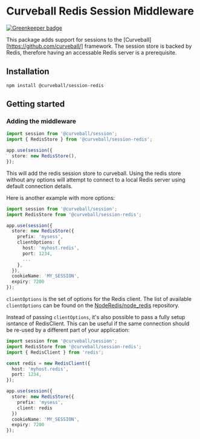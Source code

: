 Curveball Redis Session Middleware
==================================

[![Greenkeeper badge](https://badges.greenkeeper.io/curveball/session-redis.svg)](https://greenkeeper.io/)

This package adds support for sessions to the [Curveball][https://github.com/curveball/] framework. The
session store is backed by Redis, therefore having an accessable Redis server
is a prerequisite.

Installation
------------

    npm install @curveball/session-redis


Getting started
---------------

### Adding the middleware

```typescript
import session from '@curveball/session';
import { RedisStore } from '@curveball/session-redis';

app.use(session({
  store: new RedisStore(),
});
```

This will add the redis session store to curveball. Using the redis store
without any options will attempt to connect to a local Redis server using
default connection details.

Here is another example with more options:

```typescript
import session from '@curveball/session';
import RedisStore from '@curveball/session-redis';

app.use(session({
  store: new RedisStore({
    prefix: 'mysess',
    clientOptions: {
      host: 'myhost.redis',
      port: 1234,
      ...
    },
  }),
  cookieName: 'MY_SESSION',
  expiry: 7200
});
```

`clientOptions` is the set of options for the Redis client. The list of
available `clientOptions` can be found on the [NodeRedis/node_redis][1]
repository.

Instead of passing `clientOptions`, it's also possible to pass a fully setup
isntance of RedisClient. This can be useful if the same connection should be
re-used by a different part of your application:

```typescript
import session from '@curveball/session';
import RedisStore from '@curveball/session-redis';
import { RedisClient } from 'redis';

const redis = new RedisClient({
  host: 'myhost.redis',
  port: 1234,
});

app.use(session({
  store: new RedisStore({
    prefix: 'mysess',
    client: redis
  })
  cookieName: 'MY_SESSION',
  expiry: 7200
});
```

[1]: https://github.com/NodeRedis/node_redis#options-object-properties
